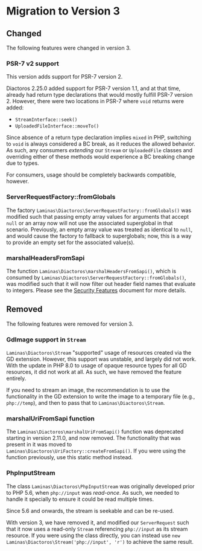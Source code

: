 # Migration to Version 3

## Changed

The following features were changed in version 3.

### PSR-7 v2 support

This version adds support for PSR-7 version 2.

Diactoros 2.25.0 added support for PSR-7 version 1.1, and at that time, already had return type declarations that would mostly fulfill PSR-7 version 2.
However, there were two locations in PSR-7 where `void` returns were added:

- `StreamInterface::seek()`
- `UploadedFileInterface::moveTo()`

Since absence of a return type declaration implies `mixed` in PHP, switching to `void` is always considered a BC break, as it reduces the allowed behavior.
As such, any consumers _extending_ our `Stream` or `UploadedFile` classes and overriding either of these methods would experience a BC breaking change due to types.

For consumers, usage should be completely backwards compatible, however.

### ServerRequestFactory::fromGlobals

The factory `Laminas\Diactoros\ServerRequestFactory::fromGlobals()` was modified such that passing empty array values for arguments that accept `null` or an array now will not use the associated superglobal in that scenario.
Previously, an empty array value was treated as identical to `null`, and would cause the factory to fallback to superglobals; now, this is a way to provide an empty set for the associated value(s).

### marshalHeadersFromSapi

The function `Laminas\Diactoros\marshalHeadersFromSapi()`, which is consumed by `Laminas\Diactoros\ServerRequestFactory::fromGlobals()`, was modified such that it will now filter out header field names that evaluate to integers.
Please see the [Security Features](security.md) document for more details.

## Removed

The following features were removed for version 3.

### GdImage support in `Stream`

`Laminas\Diactoros\Stream` "supported" usage of resources created via the GD extension.
However, this support was unstable, and largely did not work.
With the update in PHP 8.0 to usage of opaque resource types for all GD resources, it did not work at all.
As such, we have removed the feature entirely.

If you need to stream an image, the recommendation is to use the functionality in the GD extension to write the image to a temporary file (e.g., `php://temp`), and then to pass that to `Laminas\Diactoros\Stream`.

### marshalUriFromSapi function

The `Laminas\Diactoros\marshalUriFromSapi()` function was deprecated starting in version 2.11.0, and now removed.
The functionality that was present in it was moved to `Laminas\Diactoros\UriFactory::createFromSapi()`.
If you were using the function previously, use this static method instead.

### PhpInputStream

The class `Laminas\Diactoros\PhpInputStream` was originally developed prior to PHP 5.6, when `php://input` was _read-once_.
As such, we needed to handle it specially to ensure it could be read multiple times.

Since 5.6 and onwards, the stream is seekable and can be re-used.

With version 3, we have removed it, and modified our `ServerRequest` such that it now uses a read-only `Stream` referencing `php://input` as its stream resource.
If you were using the class directly, you can instead use `new Laminas\Diactoros\Stream('php://input', 'r')` to achieve the same result.
